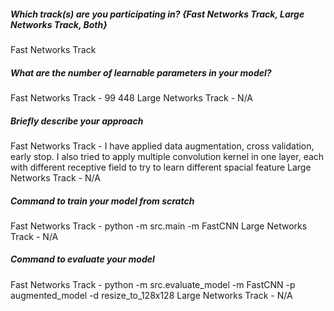 ##### Which track(s) are you participating in? {Fast Networks Track, Large Networks Track, Both}
Fast Networks Track

##### What are the number of learnable parameters in your model?
Fast Networks Track - 99 448
Large Networks Track - N/A

##### Briefly describe your approach
Fast Networks Track - I have applied data augmentation, cross validation, early stop. I also tried to apply multiple convolution kernel in one layer, each with different receptive field to try to learn different spacial feature
Large Networks Track - N/A

##### Command to train your model from scratch
Fast Networks Track - python -m src.main -m FastCNN
Large Networks Track - N/A

##### Command to evaluate your model
Fast Networks Track - python -m src.evaluate_model -m FastCNN -p augmented_model -d resize_to_128x128
Large Networks Track - N/A